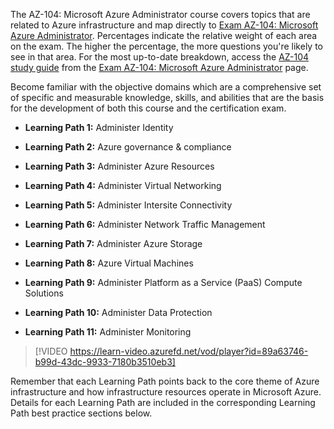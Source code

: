 

The AZ-104: Microsoft Azure Administrator course covers topics that are related to Azure infrastructure and map directly to [Exam AZ-104: Microsoft Azure Administrator](https://aka.ms/AZ104Exam). Percentages indicate the relative weight of each area on the exam. The higher the percentage, the more questions you're likely to see in that area. For the most up-to-date breakdown, access the [AZ-104 study guide](https://aka.ms/AZ104StudyGuide) from the [Exam AZ-104: Microsoft Azure Administrator](https://aka.ms/AZ104Exam) page. 

Become familiar with the objective domains which are a comprehensive set of specific and measurable knowledge, skills, and abilities that are the basis for the development of both this course and the certification exam.  

- **Learning Path 1:** Administer Identity

- **Learning Path 2:** Azure governance & compliance 

- **Learning Path 3:** Administer Azure Resources

- **Learning Path 4:** Administer Virtual Networking 

- **Learning Path 5:** Administer Intersite Connectivity 

- **Learning Path 6:** Administer Network Traffic Management 

- **Learning Path 7:** Administer Azure Storage 

- **Learning Path 8:** Azure Virtual Machines 

- **Learning Path 9:** Administer Platform as a Service (PaaS) Compute Solutions 

- **Learning Path 10:** Administer Data Protection 

- **Learning Path 11:** Administer Monitoring 
 
> [!VIDEO https://learn-video.azurefd.net/vod/player?id=89a63746-b99d-43dc-9933-7180b3510eb3]  

Remember that each Learning Path points back to the core theme of Azure infrastructure and how infrastructure resources operate in Microsoft Azure. Details for each Learning Path are included in the corresponding Learning Path best practice sections below. 